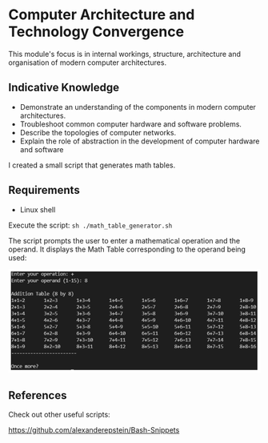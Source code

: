 # Computer Architecture and Technology Convergence

This module's focus is in internal workings, structure, architecture and organisation of modern computer architectures.

## Indicative Knowledge

- Demonstrate an understanding of the components in modern computer architectures.
- Troubleshoot common computer hardware and software problems.
- Describe the topologies of computer networks.
- Explain the role of abstraction in the development of computer hardware and software

I created a small script that generates math tables. 

## Requirements

- Linux shell

Execute the script: `sh ./math_table_generator.sh`

The script prompts the user to enter a mathematical operation and the operand. It displays the Math Table corresponding to the operand being used:

![table](math_table.png)


## References

Check out other useful scripts:


https://github.com/alexanderepstein/Bash-Snippets
